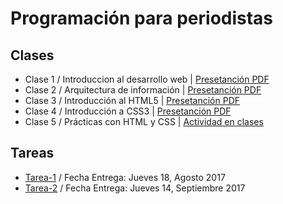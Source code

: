 # Programación para periodistas

## Clases
 
* Clase 1 / Introduccion al desarrollo web | [Presetanción PDF](slides/udp-clase01.pdf)
* Clase 2 / Arquitectura de información | [Presetanción PDF](slides/udp-clase02.pdf)
* Clase 3 / Introducción al HTML5 | [Presetanción PDF](slides/udp-per9328-clase03.pdf)
* Clase 4 / Introducción a CSS3 | [Presetanción PDF](slides/udp-per9328-clase-04.pdf)
* Clase 5 / Prácticas con HTML y CSS | [Actividad en clases](https://github.com/mcantillana/UDP_PER9328-2017/)

## Tareas
* [Tarea-1](#) / Fecha Entrega: Jueves 18, Agosto 2017
* [Tarea-2](https://docs.google.com/document/d/e/2PACX-1vTxtG80D4oqUWNoJWYwsUDtPqIu7I2NJwc_oqXZsUElUEiSqzMgn-NbJ_1v6eIBxurvPQR2bV4ukUx_/pub) / Fecha Entrega: Jueves 14, Septiembre 2017 



